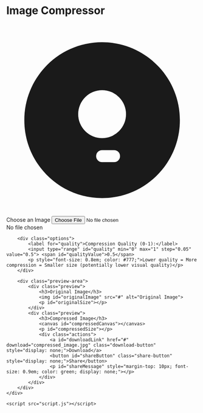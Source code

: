<!DOCTYPE html>
<html lang="en">
<head>
    <meta charset="UTF-8">
    <meta name="viewport" content="width=device-width, initial-scale=1.0">
    <title>Image Compressor</title>
    <link rel="stylesheet" href="styles.css">
</head>
<body>
    <div class="container">
        <h1>Image Compressor</h1>
        <div class="upload-area">
            <label for="imageUpload" class="upload-button">
                <svg xmlns="http://www.w3.org/2000/svg" viewBox="0 0 24 24" fill="currentColor" class="icon">
                    <path fill-rule="evenodd" d="M12 2.25c-5.384 0-9.75 4.366-9.75 9.75s4.366 9.75 9.75 9.75 9.75-4.366 9.75-9.75S17.384 2.25 12 2.25ZM12 14.25a3 3 0 1 0 0-6 3 3 0 0 0 0 6ZM11.25 16.5a.75.75 0 0 1 .75-.75h1.5a.75.75 0 0 1 0 1.5h-1.5a.75.75 0 0 1-.75-.75Z" clip-rule="evenodd" />
                </svg>
                Choose an Image
            </label>
            <input type="file" id="imageUpload" accept="image/*">
            <div id="selectedFileName">No file chosen</div>
        </div>

        <div class="options">
            <label for="quality">Compression Quality (0-1):</label>
            <input type="range" id="quality" min="0" max="1" step="0.05" value="0.5"> <span id="qualityValue">0.5</span>
            <p style="font-size: 0.8em; color: #777;">Lower quality = More compression = Smaller size (potentially lower visual quality)</p>
        </div>

        <div class="preview-area">
            <div class="preview">
                <h3>Original Image</h3>
                <img id="originalImage" src="#" alt="Original Image">
                <p id="originalSize"></p>
            </div>
            <div class="preview">
                <h3>Compressed Image</h3>
                <canvas id="compressedCanvas"></canvas>
                <p id="compressedSize"></p>
                <div class="actions">
                    <a id="downloadLink" href="#" download="compressed_image.jpg" class="download-button" style="display: none;">Download</a>
                    <button id="shareButton" class="share-button" style="display: none;">Share</button>
                    <p id="shareMessage" style="margin-top: 10px; font-size: 0.9em; color: green; display: none;"></p>
                </div>
            </div>
        </div>
    </div>

    <script src="script.js"></script>
</body>
</html>
